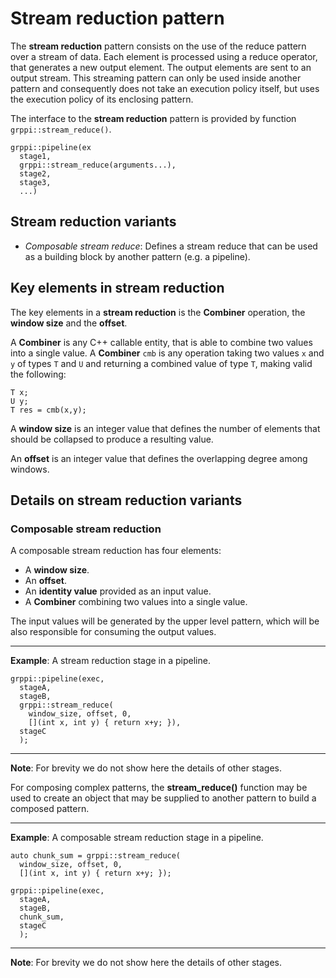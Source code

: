 # Stream reduction pattern

The **stream reduction** pattern consists on the use of the reduce pattern over
a stream of data. Each element is processed using a reduce operator, that
generates a new output element. The output elements are sent to an output
stream.  This streaming pattern can only be used inside another pattern and
consequently does not take an execution policy itself, but uses the execution
policy of its enclosing pattern.

The interface to the **stream reduction** pattern is provided by function 
`grppi::stream_reduce()`. 

~~~{.cpp}
grppi::pipeline(ex
  stage1,
  grppi::stream_reduce(arguments...),
  stage2,
  stage3,
  ...)
~~~

## Stream reduction variants

* *Composable stream reduce*: Defines a stream reduce that can be used as a building 
block by another pattern (e.g. a pipeline).

## Key elements in stream reduction

The key elements in a **stream reduction** is the **Combiner** operation, the 
**window size** and the **offset**.

A **Combiner** is any C++ callable entity, that is able to combine two values
into a single value.
A **Combiner** `cmb` is any operation taking two values `x` and
`y` of types `T` and `U` and returning a combined value of type `T`, making valid
the following:

~~~{.cpp}
T x;
U y;
T res = cmb(x,y);
~~~

A **window size** is an integer value that defines the number of elements that should
be collapsed to produce a resulting value.

An **offset** is an integer value that defines the overlapping degree among windows.

## Details on stream reduction variants

### Composable stream reduction

A composable stream reduction has four elements:

* A **window size**.
* An **offset**.
* An **identity value** provided as an input value.
* A **Combiner** combining two values into a single value.

The input values will be generated by the upper level pattern, which will be also 
responsible for consuming the output values.

---
**Example**: A stream reduction stage in a pipeline.
~~~{.cpp}
grppi::pipeline(exec,
  stageA,
  stageB,
  grppi::stream_reduce(
    window_size, offset, 0,
    [](int x, int y) { return x+y; }),
  stageC
  );
~~~
---
**Note**: For brevity we do not show here the details of other stages.

For composing complex patterns, the **stream_reduce()** function may be used to 
create an object that may be supplied to another pattern to build a composed pattern.

---
**Example**: A composable stream reduction stage in a pipeline.
~~~{.cpp}
auto chunk_sum = grppi::stream_reduce(
  window_size, offset, 0,
  [](int x, int y) { return x+y; });

grppi::pipeline(exec,
  stageA,
  stageB,
  chunk_sum,
  stageC
  );
~~~
---
**Note**: For brevity we do not show here the details of other stages.

